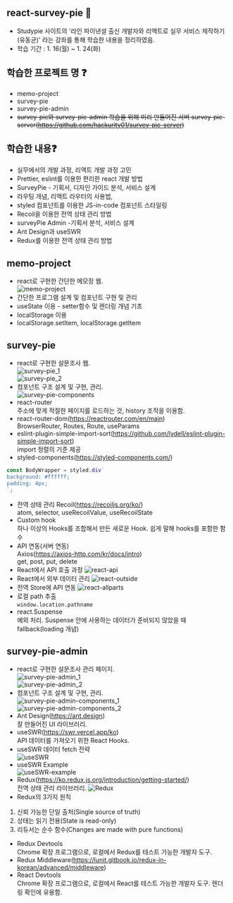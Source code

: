## react-survey-pie 🙌 
- Studypie 사이트의 '라인 파이낸셜 출신 개발자와 리액트로 실무 서비스 제작하기(유동균)' 라는 강좌를 통해 학습한 내용을 정리하였음.
- 학습 기간 : 1. 16(월) ~ 1. 24(화)

## 학습한 프로젝트 명 ❓
- memo-project
- survey-pie
- survey-pie-admin
- <s>survey-pie와 survey-pie-admin 학습을 위해 미리 만들어진 서버 survey-pie-server(https://github.com/hackurity01/survey-pie-server)</s>

## 학습한 내용❓
- 실무에서의 개발 과정, 리액트 개발 과정 고민
- Prettier, eslint를 이용한 편리한 react 개발 방법
- SurveyPie - 기획서, 디자인 가이드 분석, 서비스 설계
- 라우팅 개념, 리액트 라우터의 사용법,
- styled 컴포넌트를 이용한 JS-in-code 컴포넌트 스타일링
- Recoil을 이용한 전역 상태 관리 방법
- surveyPie Admin -기획서 분석, 서비스 설계
- Ant Design과 useSWR
- Redux를 이용한 전역 상태 관리 방법

## memo-project
- react로 구현한 간단한 메모장 웹.<br>
![memo-project](/assets/memo-project.png)
- 간단한 프로그램 설계 및 컴포넌트 구현 및 관리
- useState 이용 - setter함수 및 렌더링 개념 기초
- localStorage 이용
- localStorage.setItem, localStorage.getItem

## survey-pie
- react로 구현한 설문조사 웹.<br>
![survey-pie_1](/assets/survey-pie_1.png)<br>
![survey-pie_2](/assets/survey-pie_2.png)<br>
- 컴포넌트 구조 설계 및 구현, 관리.<br>
![survey-pie-components](/assets/survey-pie-components.png)<br>
- react-router 
<br>주소에 맞게 적절한 페이지를 로드하는 것, history 조작을 이용함.
- react-router-dom(https://reactrouter.com/en/main)
<br>BrowserRouter, Routes, Route, useParams
- eslint-plugin-simple-import-sort(https://github.com/lydell/eslint-plugin-simple-import-sort)
<br>import 정렬의 기준 제공
- styled-components(https://styled-components.com/)
```js
const BodyWrapper = styled.div`
background: #ffffff;
padding: 4px;
`;
```
- 전역 상태 관리 Recoil(https://recoiljs.org/ko/)
<br>atom, selector, useRecoilValue, useRecoilState
- Custom hook
<br>하나 이상의 Hooks를 조합해서 만든 새로운 Hook. 쉽게 말해 hooks를 포함한 함수
- API 연동(서버 연동)
<br>Axios(https://axios-http.com/kr/docs/intro)
<br>get, post, put, delete
- React에서 API 호출 과정
![react-api](/assets/react-api.png)
- React에서 외부 데이터 관리
![react-outside](/assets/react-outside.png)
- 전역 Store에 API 연동
![react-allparts](/assets/react-allparts.png)
- 로컬 path 추출
<br>`window.location.pathname`
- react.Suspense
<br>예외 처리. Suspense 안에 사용하는 데이터가 준비되지 않았을 때 fallback(loading 개념)

## survey-pie-admin
- react로 구현한 설문조사 관리 페이지.<br>
![survey-pie-admin_1](/assets/survey-pie-admin_1.png)<br>
![survey-pie-admin_2](/assets/survey-pie-admin_2.png)<br>
- 컴포넌트 구조 설계 및 구현, 관리. <br>
![survey-pie-admin-components_1](/assets/survey-pie-admin-components_1.png)<br>
![survey-pie-admin-components_2](/assets/survey-pie-admin-components_2.png)<br>
- Ant Design(https://ant.design)
<br>잘 만들어진 UI 라이브러리.
- useSWR(https://swr.vercel.app/ko)
<br>API 데이터를 가져오기 위한 React Hooks.<br>
- useSWR 데이터 fetch 전략<br>
![useSWR](/assets/useSWR.png)
- useSWR Example<br>
![useSWR-example](/assets/useSWR-example.png)<br>
- Redux(https://ko.redux.js.org/introduction/getting-started/)<br>
전역 상태 관리 라이브러리.
![Redux](/assets/Redux.png)<br>
- Redux의 3가지 원칙<br>
1. 신뢰 가능한 단일 출처(Single source of truth)<br>
2. 상태는 읽기 전용(State is read-only)<br>
3. 리듀서는 순수 함수(Changes are made with pure functions)
- Redux Devtools<br>
Chrome 확장 프로그램으로, 로컬에서 Redux를 테스트 가능한 개발자 도구.
- Redux Middleware(https://lunit.gitbook.io/redux-in-korean/advanced/middleware)<br>
- React Devtools<br>
Chrome 확장 프로그램으로, 로컬에서 React를 테스트 가능한 개발자 도구. 렌더링 확인에 유용함.
